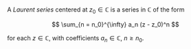 A *Laurent series* centered at $z_0 \in \mathbb{C}$ is a series in $\mathbb{C}$ of the form

$$
\sum_{n = n_0}^{\infty} a_n (z - z_0)^n
$$

for each $z \in \mathbb{C}$, with coefficients $a_n \in \mathbb{C}$, $n \geq n_0$.
